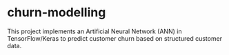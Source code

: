 # churn-modelling
This project implements an Artificial Neural Network (ANN) in TensorFlow/Keras to predict customer churn based on structured customer data.
